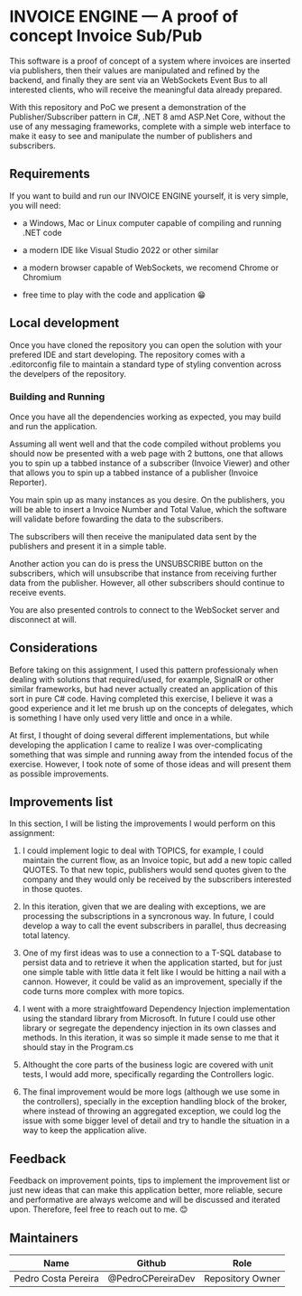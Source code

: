 # INVOICE ENGINE — A proof of concept Invoice Sub/Pub

This software is a proof of concept of a system where invoices are inserted via publishers, then their values are manipulated and refined by the backend, and finally they are sent via an WebSockets Event Bus to all interested clients, who will receive the meaningful data already prepared.

With this repository and PoC we present a demonstration of the Publisher/Subscriber pattern in C#, .NET 8 amd ASP.Net Core, without the use of any messaging frameworks, complete with a simple web interface to make it easy to see and manipulate the number of publishers and subscribers.

## Requirements
If you want to build and run our INVOICE ENGINE yourself, it is very simple, you will need:

- a Windows, Mac or Linux computer capable of compiling and running .NET code

- a modern IDE like Visual Studio 2022 or other similar

- a modern browser capable of WebSockets, we recomend Chrome or Chromium

- free time to play with the code and application 😁

## Local development
Once you have cloned the repository you can open the solution with your prefered IDE and start developing. The repository comes with a .editorconfig file to maintain a standard type of styling convention across the develpers of the repository.

### Building and Running
Once you have all the dependencies working as expected, you may build and run the application.

Assuming all went well and that the code compiled without problems you should now be presented with a web page with 2 buttons, one that allows you to spin up a tabbed instance of a subscriber (Invoice Viewer) and other that allows you to spin up a tabbed instance of a publisher (Invoice Reporter).

You main spin up as many instances as you desire. On the publishers, you will be able to insert a Invoice Number and Total Value, which the software will validate before fowarding the data to the subscribers.

The subscribers will then receive the manipulated data sent by the publishers and present it in a simple table.

Another action you can do is press the UNSUBSCRIBE button on the subscribers, which will unsubscribe that instance from receiving further data from the publisher. However, all other subscribers should continue to receive events.

You are also presented controls to connect to the WebSocket server and disconnect at will.

## Considerations
Before taking on this assignment, I used this pattern professionaly when dealing with solutions that required/used, for example, SignalR or other similar frameworks, but had never actually created an application of this sort in pure C# code.
Having completed this exercise, I believe it was a good experience and it let me brush up on the concepts of delegates, which is something I have only used very little and once in a while.

At first, I thought of doing several different implementations, but while developing the application I came to realize I was over-complicating something that was simple and running away from the intended focus of the exercise.
However, I took note of some of those ideas and will present them as possible improvements.

## Improvements list
In this section, I will be listing the improvements I would perform on this assignment:

1) I could implement logic to deal with TOPICS, for example, I could maintain the current flow, as an Invoice topic, but add a new topic called QUOTES. To that new topic, publishers would send quotes given to the company and they would only be received by the subscribers interested in those quotes.

2) In this iteration, given that we are dealing with exceptions, we are processing the subscriptions in a syncronous way. In future, I could develop a way to call the event subscribers in parallel, thus decreasing total latency.

3) One of my first ideas was to use a connection to a T-SQL database to persist data and to retrieve it when the application started, but for just one simple table with little data it felt like I would be hitting a nail with a cannon. However, it could be valid as an improvement, specially if the code turns more complex with more topics.

4) I went with a more straightfoward Dependency Injection implementation using the standard library from Microsoft. In future I could use other library or segregate the dependency injection in its own classes and methods. In this iteration, it was so simple it made sense to me that it should stay in the Program.cs

5) Althought the core parts of the business logic are covered with unit tests, I would add more, specifically regarding the Controllers logic.

6) The final improvement would be more logs (although we use some in the controllers), specially in the exception handling block of the broker, where instead of throwing an aggregated exception, we could log the issue with some bigger level of detail and try to handle the situation in a way to keep the application alive.

## Feedback
Feedback on improvement points, tips to implement the improvement list or just new ideas that can make this application better, more reliable, secure and performative are always welcome and will be discussed and iterated upon. Therefore, feel free to reach out to me. 😊 

## Maintainers
| Name                | Github            | Role                               |
|---------------------|-------------------|------------------------------------|
| Pedro Costa Pereira | @PedroCPereiraDev | Repository Owner                   |